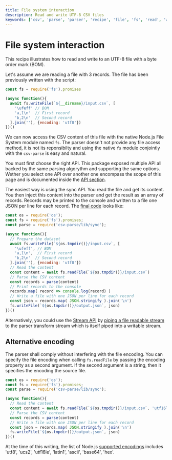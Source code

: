 ```yaml
---
title: File system interaction
description: Read and write UTF-8 CSV files 
keywords: ['csv', 'parse', 'parser', 'recipe', 'file', 'fs', 'read', 'write', 'utf8', 'utf-8', 'bom']
---
```


# File system interaction

This recipe illustrates how to read and write to an UTF-8 file with a byte order mark (BOM).

Let's assume we are reading a file with 3 records. The file has been previously
written with the script:

```js
const fs = require('fs').promises

(async function(){
  await fs.writeFile(`${__dirname}/input.csv`, [
    '\ufeff' // BOM
    'a,1\n'  // First record
    'b,2\n'  // Second record
  ].join(''), {encoding: 'utf8'})
})()
```

We can now access the CSV content of this file with the native Node.js File System module named `fs`. The parser doesn't not provide any file access method, it is not its reponsibilty and using the native `fs` module conjointly with the `csv-parse` is easy and natural.

You must first choose the right API. This package exposed multiple API all backed by the same parsing algorythm and supporting the same options. Wether you select one API over another one encompass the scope of this page and is documented inside the [API section]('/parse/api/').

The easiest way is using the sync API. You read the file and get its content. You then inject this content into the parser and get the result as an array of records. Records may be printed to the console and written to a file one JSON per line for each record. The [final code](https://github.com/adaltas/node-csv/blob/master/packages/csv-parse/samples/recipe.file.js) looks like:

```js
const os = require('os');
const fs = require('fs').promises;
const parse = require('csv-parse/lib/sync');

(async function(){
  // Prepare the dataset
  await fs.writeFile(`${os.tmpdir()}/input.csv`, [
    '\ufeff', // BOM
    'a,1\n',  // First record
    'b,2\n'  // Second record
  ].join(''), {encoding: 'utf8'})
  // Read the content
  const content = await fs.readFile(`${os.tmpdir()}/input.csv`)
  // Parse the CSV content
  const records = parse(content)
  // Print records to the console
  records.map( record => console.log(record) )
  // Write a file with one JSON per line for each record
  const json = records.map( JSON.stringify ).join('\n')
  fs.writeFile(`${os.tmpdir()}/output.json`, json)
})()
```

Alternatively, you could use the [Stream API](/parse/api/stream/) by [piping a file readable stream](/parse/recipes/stream_pipe/) to the parser transform stream which is itself piped into a writable stream.

## Alternative encoding

The parser shall comply without interfering with the file encoding. You can specify the file encoding when calling `fs.readFile` by passing the encoding property as a second argument. If the second argument is a string, then it specifies the encoding the source file.

```js
const os = require('os');
const fs = require('fs').promises;
const parse = require('csv-parse/lib/sync');

(async function(){
  // Read the content
  const content = await fs.readFile(`${os.tmpdir()}/input.csv`, 'utf16le')
  // Parse the CSV content
  const records = parse(content)
  // Write a file with one JSON per line for each record
  const json = records.map( JSON.stringify ).join('\n')
  fs.writeFile(`${os.tmpdir()}/output.json`, json)
})()
```

At the time of this writing, the list of Node.js [supported encodings](https://github.com/nodejs/node/blob/master/lib/buffer.js) includes 'utf8', 'ucs2', 'utf16le', 'latin1', 'ascii', 'base64', 'hex'.
